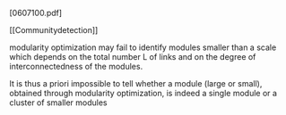 [0607100.pdf]

[[Communitydetection]]


modularity optimization may fail to identify modules smaller than a scale which depends on the total number L of links and on the degree of interconnectedness of the modules.


It is thus a priori impossible to tell whether a module (large or small), obtained through modularity optimization, is indeed a single module or a cluster of smaller modules